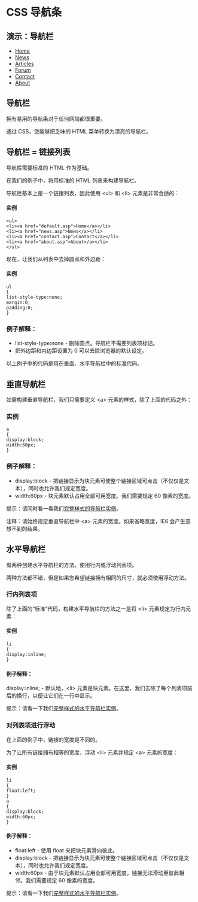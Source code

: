 
# CSS 导航条




## 演示：导航栏

*   [Home](#)
*   [News](#)
*   [Articles](#)
*   [Forum](#)
*   [Contact](#)
*   [About](#)

## 导航栏

拥有易用的导航条对于任何网站都很重要。

通过 CSS，您能够把乏味的 HTML 菜单转换为漂亮的导航栏。

## 导航栏 = 链接列表

导航栏需要标准的 HTML 作为基础。

在我们的例子中，将用标准的 HTML 列表来构建导航栏。

导航栏基本上是一个链接列表，因此使用 &lt;ul&gt; 和 &lt;li&gt; 元素是非常合适的：

#### 实例

```
<ul>
<li><a href="default.asp">Home</a></li>
<li><a href="news.asp">News</a></li>
<li><a href="contact.asp">Contact</a></li>
<li><a href="about.asp">About</a></li>
</ul>

```



现在，让我们从列表中去掉圆点和外边距：

#### 实例

```
ul
{
list-style-type:none;
margin:0;
padding:0;
}

```



### 例子解释：

*   list-style-type:none - 删除圆点。导航栏不需要列表项标记。
*   把外边距和内边距设置为 0 可以去除浏览器的默认设定。

以上例子中的代码是用在垂直、水平导航栏中的标准代码。

## 垂直导航栏

如需构建垂直导航栏，我们只需要定义 &lt;a&gt; 元素的样式，除了上面的代码之外：

### 实例

```
a
{
display:block;
width:60px;
}

```



### 例子解释：

*   display:block - 把链接显示为块元素可使整个链接区域可点击（不仅仅是文本），同时也允许我们规定宽度。
*   width:60px - 块元素默认占用全部可用宽度。我们需要规定 60 像素的宽度。

提示：请同时看一看我们[完整样式的导航栏实例](/tiy/t.asp?f=css_navbar_vertical_advanced)。

注释：请始终规定垂直导航栏中 &lt;a&gt; 元素的宽度。如果省略宽度，IE6 会产生意想不到的结果。

## 水平导航栏

有两种创建水平导航栏的方法。使用行内或浮动列表项。

两种方法都不错，但是如果您希望链接拥有相同的尺寸，就必须使用浮动方法。

### 行内列表项

除了上面的“标准”代码，构建水平导航栏的方法之一是将 &lt;li&gt; 元素规定为行内元素：

#### 实例

```
li
{
display:inline;
}

```



#### 例子解释：

display:inline; - 默认地，&lt;li&gt; 元素是块元素。在这里，我们去除了每个列表项前后的换行，以便让它们在一行中显示。

提示：请看一下我们[完整样式的水平导航栏实例](/tiy/t.asp?f=css_navbar_horizontal_advanced)。

### 对列表项进行浮动

在上面的例子中，链接的宽度是不同的。

为了让所有链接拥有相等的宽度，浮动 &lt;li&gt; 元素并规定 &lt;a&gt; 元素的宽度：

#### 实例

```
li
{
float:left;
}
a
{
display:block;
width:60px;
}

```



#### 例子解释：

*   float:left - 使用 float 来把块元素滑向彼此。
*   display:block - 把链接显示为块元素可使整个链接区域可点击（不仅仅是文本），同时也允许我们规定宽度。
*   width:60px - 由于块元素默认占用全部可用宽度，链接无法滑动至彼此相邻。我们需要规定 60 像素的宽度。

提示：请看一下我们[完整样式的水平导航栏实例](/tiy/t.asp?f=css_navbar_horizontal_float_advanced)。




